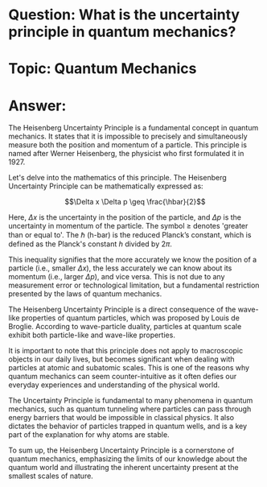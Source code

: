 # Question: What is the uncertainty principle in quantum mechanics?

# Topic: Quantum Mechanics

# Answer:

The Heisenberg Uncertainty Principle is a fundamental concept in quantum mechanics. It states that it is impossible to precisely and simultaneously measure both the position and momentum of a particle. This principle is named after Werner Heisenberg, the physicist who first formulated it in 1927. 

Let's delve into the mathematics of this principle. The Heisenberg Uncertainty Principle can be mathematically expressed as:

$$\Delta x \Delta p \geq \frac{\hbar}{2}$$

Here, $\Delta x$ is the uncertainty in the position of the particle, and $\Delta p$ is the uncertainty in momentum of the particle. The symbol $\geq$ denotes 'greater than or equal to'. The $\hbar$ (h-bar) is the reduced Planck’s constant, which is defined as the Planck's constant $h$ divided by $2\pi$. 

This inequality signifies that the more accurately we know the position of a particle (i.e., smaller $\Delta x$), the less accurately we can know about its momentum (i.e., larger $\Delta p$), and vice versa. This is not due to any measurement error or technological limitation, but a fundamental restriction presented by the laws of quantum mechanics.

The Heisenberg Uncertainty Principle is a direct consequence of the wave-like properties of quantum particles, which was proposed by Louis de Broglie. According to wave-particle duality, particles at quantum scale exhibit both particle-like and wave-like properties. 

It is important to note that this principle does not apply to macroscopic objects in our daily lives, but becomes significant when dealing with particles at atomic and subatomic scales. This is one of the reasons why quantum mechanics can seem counter-intuitive as it often defies our everyday experiences and understanding of the physical world.

The Uncertainty Principle is fundamental to many phenomena in quantum mechanics, such as quantum tunneling where particles can pass through energy barriers that would be impossible in classical physics. It also dictates the behavior of particles trapped in quantum wells, and is a key part of the explanation for why atoms are stable.

To sum up, the Heisenberg Uncertainty Principle is a cornerstone of quantum mechanics, emphasizing the limits of our knowledge about the quantum world and illustrating the inherent uncertainty present at the smallest scales of nature.